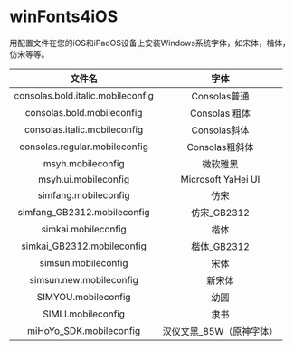 # winFonts4iOS

用配置文件在您的iOS和iPadOS设备上安装Windows系统字体，如宋体，楷体，仿宋等等。

| 文件名 | 字体 |
|  :--:  | :--:  |
| consolas.bold.italic.mobileconfig | Consolas普通 |
| consolas.bold.mobileconfig | Consolas 粗体|
| consolas.italic.mobileconfig | Consolas斜体 |
| consolas.regular.mobileconfig | Consolas粗斜体 |
| msyh.mobileconfig | 微软雅黑 |
| msyh.ui.mobileconfig | Microsoft YaHei UI |
| simfang.mobileconfig | 仿宋 |
| simfang_GB2312.mobileconfig | 仿宋_GB2312 |
| simkai.mobileconfig | 楷体 |
| simkai_GB2312.mobileconfig | 楷体_GB2312 |
| simsun.mobileconfig | 宋体 |
| simsun.new.mobileconfig | 新宋体 |
| SIMYOU.mobileconfig | 幼圆 |
| SIMLI.mobileconfig | 隶书 |
| miHoYo_SDK.mobileconfig | 汉仪文黑_85W（原神字体） |